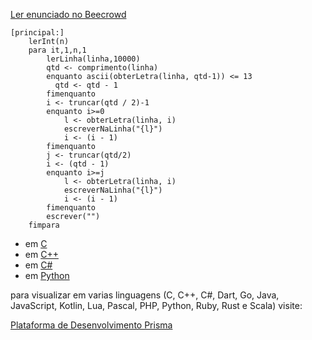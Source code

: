 [Ler enunciado no Beecrowd](https://www.beecrowd.com.br/judge/en/problems/view/1235)

``` 
[principal:]
	lerInt(n)
	para it,1,n,1
		lerLinha(linha,10000)
		qtd <- comprimento(linha)		
		enquanto ascii(obterLetra(linha, qtd-1)) <= 13
		  qtd <- qtd - 1
		fimenquanto
		i <- truncar(qtd / 2)-1
		enquanto i>=0
			l <- obterLetra(linha, i)
			escreverNaLinha("{l}")
			i <- (i - 1)
		fimenquanto
		j <- truncar(qtd/2)
		i <- (qtd - 1)
		enquanto i>=j
			l <- obterLetra(linha, i)
			escreverNaLinha("{l}")
			i <- (i - 1)
		fimenquanto
		escrever("")
	fimpara
```

- em [C](https://prism-dev-platform.herokuapp.com/tela-demo-transpilado.html?idDemo=13&idTarget=1)
- em [C++](https://prism-dev-platform.herokuapp.com/tela-demo-transpilado.html?idDemo=13&idTarget=2)
- em [C#](https://prism-dev-platform.herokuapp.com/tela-demo-transpilado.html?idDemo=13&idTarget=3)
- em [Python](https://prism-dev-platform.herokuapp.com/tela-demo-transpilado.html?idDemo=13&idTarget=12)

para visualizar em varias linguagens (C, C++, C#, Dart, Go, Java, JavaScript, Kotlin, Lua, Pascal, PHP, Python, Ruby, Rust e Scala) visite:

[Plataforma de Desenvolvimento Prisma](https://prism-dev-platform.herokuapp.com/tela-demo.html?idDemo=13)
